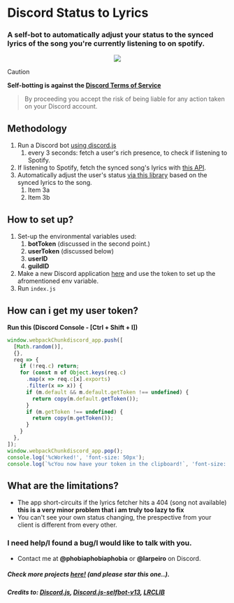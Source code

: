 # Discord Status to Lyrics
### A self-bot to automatically adjust your status to the synced lyrics of the song you're currently listening to on spotify.


<p align="center">
  <img src="https://cdn.discordapp.com/attachments/1258202280121864212/1372560699586252821/Screenshot_1.png?ex=68273843&is=6825e6c3&hm=1bffc6209cf93a7a462ef71782c5733471b9f90d13385382976ff414509e8a34&">
</p>

> [!CAUTION]
> **Self-botting is against the [Discord Terms of Service](https://discord.com/terms)**
>> By proceeding you accept the risk of being liable for any action taken on your Discord account.

## Methodology

1. Run a Discord bot [using discord.js](https://www.npmjs.com/package/discord.js)
    1. every 3 seconds: fetch a user's rich presence, to check if listening to Spotify.
2. If listening to Spotify, fetch the synced song's lyrics with [this API](https://lrclib.net/docs).
3. Automatically adjust the user's status [via this library](https://github.com/aiko-chan-ai/discord.js-selfbot-v13) based on the synced lyrics to the song.
    1. Item 3a
    2. Item 3b

## How to set up?

1. Set-up the environmental variables used:
    1. **botToken** (discussed in the second point.)
    2. **userToken** (discussed below)
    3. **userID**
    4. **guildID**
2. Make a new Discord application [here](https://discord.com/developers/applications) and use the token to set up the afromentioned env variable.
3. Run ``index.js``

## How can i get my user token?

<strong>Run this (Discord Console - [Ctrl + Shift + I])</strong>

```js
window.webpackChunkdiscord_app.push([
  [Math.random()],
  {},
  req => {
    if (!req.c) return;
    for (const m of Object.keys(req.c)
      .map(x => req.c[x].exports)
      .filter(x => x)) {
      if (m.default && m.default.getToken !== undefined) {
        return copy(m.default.getToken());
      }
      if (m.getToken !== undefined) {
        return copy(m.getToken());
      }
    }
  },
]);
window.webpackChunkdiscord_app.pop();
console.log('%cWorked!', 'font-size: 50px');
console.log(`%cYou now have your token in the clipboard!`, 'font-size: 16px');
```

## What are the limitations?
- The app short-circuits if the lyrics fetcher hits a 404 (song not available) **this is a very minor problem that i am truly too lazy to fix**
- You can't see your own status changing, the prespective from your client is different from every other.

### I need help/I found a bug/I would like to talk with you.
- Contact me at **@phobiaphobiaphobia** or **@larpeiro** on Discord.

##### Check more projects [here!](https://github.com/whoisvax/) (and please star this one..).

##### Credits to: [Discord.js](https://www.npmjs.com/package/discord.js), [Discord.js-selfbot-v13](https://github.com/aiko-chan-ai/discord.js-selfbot-v13), [LRCLIB](https://lrclib.net/)
